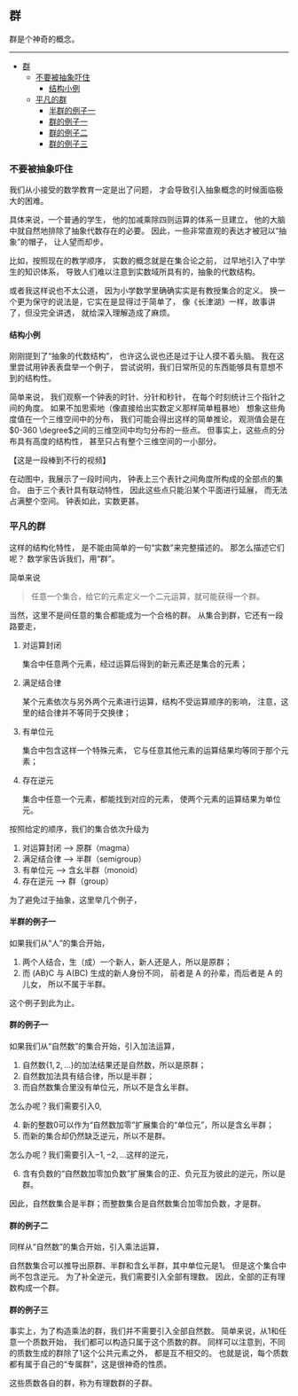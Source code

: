 ## 群

群是个神奇的概念。

----

- [群](#群)
  - [不要被抽象吓住](#不要被抽象吓住)
    - [结构小例](#结构小例)
  - [平凡的群](#平凡的群)
    - [半群的例子一](#半群的例子一)
    - [群的例子一](#群的例子一)
    - [群的例子二](#群的例子二)
    - [群的例子三](#群的例子三)

### 不要被抽象吓住

我们从小接受的数学教育一定是出了问题，
才会导致引入抽象概念的时候面临极大的困难。

具体来说，一个普通的学生，
他的加减乘除四则运算的体系一旦建立，
他的大脑中就自然地排除了抽象代数存在的必要。
因此，一些非常直观的表达才被冠以“抽象”的帽子，
让人望而却步。

比如，按照现在的教学顺序，
实数的概念就是在集合论之前，
过早地引入了中学生的知识体系，
导致人们难以注意到实数域所具有的，抽象的代数结构。

或者我这样说也不太公道，
因为小学数学里确确实实是有教授集合的定义。
换一个更为保守的说法是，它实在是显得过于简单了，
像《长津湖》一样，故事讲了，但没完全讲透，
就给深入理解造成了麻烦。

#### 结构小例

刚刚提到了“抽象的代数结构”，
也许这么说也还是过于让人摸不着头脑。
我在这里尝试用钟表表盘举一个例子，
尝试说明，我们日常所见的东西能够具有意想不到的结构性。

简单来说，
我们观察一个钟表的时针、分针和秒针，
在每个时刻统计三个指针之间的角度。
如果不加思索地（像直接给出实数定义那样简单粗暴地）
想象这些角度值在一个三维空间中的分布，
我们可能会得出这样的简单推论，
观测值会是在$0-360 \degree$之间的三维空间中均匀分布的一些点。
但事实上，这些点的分布具有高度的结构性，
甚至只占有整个三维空间的一小部分。

【这是一段棒到不行的视频】

在动图中，我展示了一段时间内，
钟表上三个表针之间角度所构成的全部点的集合。
由于三个表针具有联动特性，
因此这些点只能沿某个平面进行延展，
而无法占满整个空间。
钟表如此，实数更甚。

### 平凡的群

这样的结构化特性，
是不能由简单的一句“实数”来完整描述的。
那怎么描述它们呢？
数学家告诉我们，用“群”。

简单来说

> 任意一个集合，给它的元素定义一个二元运算，就可能获得一个群。

当然，这里不是间任意的集合都能成为一个合格的群。
从集合到群，它还有一段路要走，

1. 对运算封闭
   
   集合中任意两个元素，经过运算后得到的新元素还是集合的元素；

2. 满足结合律
   
   某个元素依次与另外两个元素进行运算，结构不受运算顺序的影响，
   注意，这里的结合律并不等同于交换律；

3. 有单位元

    集合中包含这样一个特殊元素，
    它与任意其他元素的运算结果均等同于那个元素；

4. 存在逆元

   集合中任意一个元素，都能找到对应的元素，
   使两个元素的运算结果为单位元。

按照给定的顺序，我们的集合依次升级为

1. 对运算封闭 --> 原群（magma） 
2. 满足结合律 --> 半群（semigroup）
3. 有单位元 --> 含幺半群（monoid）
4. 存在逆元 --> 群（group）

为了避免过于抽象，这里举几个例子，

#### 半群的例子一

如果我们从“人”的集合开始，

1. 两个人结合，生（成）一个新人，新人还是人，所以是原群；
2. 而 (AB)C 与 A(BC) 生成的新人身份不同，
   前者是 A 的孙辈，而后者是 A 的儿女，
   所以不属于半群。

这个例子到此为止。

#### 群的例子一

如果我们从“自然数”的集合开始，引入加法运算，

1. 自然数$\{1, 2, \dots\}$的加法结果还是自然数，所以是原群；
2. 自然数加法具有结合律，所以是半群；
3. 而自然数集合里没有单位元，所以不是含幺半群。

怎么办呢？我们需要引入$0$,

4. 新的整数$0$可以作为“自然数加零”扩展集合的“单位元”，所以是含幺半群；
5. 而新的集合却仍然缺乏逆元，所以不是群。

怎么办呢？我们需要引入$-1, -2, \dots$这样的逆元，

6. 含有负数的“自然数加零加负数”扩展集合的正、负元互为彼此的逆元，所以是群。

因此，自然数集合是半群；而整数集合是自然数集合加零加负数，才是群。

#### 群的例子二

同样从“自然数”的集合开始，引入乘法运算，

自然数集合可以推导出原群、半群和含幺半群，其中单位元是$1$。
但是这个集合中尚不包含逆元。
为了补全逆元，我们需要引入全部有理数。
因此，全部的正有理数构成一个群。

#### 群的例子三

事实上，为了构造乘法的群，我们并不需要引入全部自然数。
简单来说，从$1$和任意一个质数开始，
我们都可以构造只属于这个质数的群。
同样可以注意到，不同的质数生成的群除了$1$这个公共元素之外，
都是互不相交的。
也就是说，每个质数都有属于自己的“专属群”，这是很神奇的性质。

这些质数各自的群，称为有理数群的子群。

